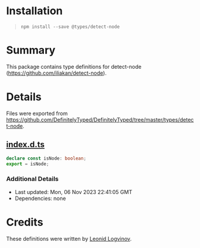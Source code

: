 # Installation
> `npm install --save @types/detect-node`

# Summary
This package contains type definitions for detect-node (https://github.com/iliakan/detect-node).

# Details
Files were exported from https://github.com/DefinitelyTyped/DefinitelyTyped/tree/master/types/detect-node.
## [index.d.ts](https://github.com/DefinitelyTyped/DefinitelyTyped/tree/master/types/detect-node/index.d.ts)
````ts
declare const isNode: boolean;
export = isNode;

````

### Additional Details
 * Last updated: Mon, 06 Nov 2023 22:41:05 GMT
 * Dependencies: none

# Credits
These definitions were written by [Leonid Logvinov](https://github.com/LogvinovLeon).
